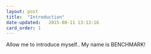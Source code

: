```yaml
---
layout: post
title:  "Introduction"
date-updated:   2015-08-11 13:13:16
card_order: 1
---
```

Allow me to introduce myself.. My name is BENCHMARK!